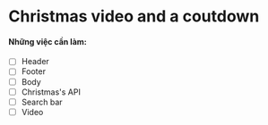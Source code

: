# Christmas video and a coutdown
    
#### Những việc cần làm:
- [ ] Header
- [ ] Footer 
- [ ] Body
- [ ] Christmas's API
- [ ] Search bar
- [ ] Video
